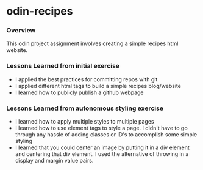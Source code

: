# odin-recipes

### Overview 
This odin project assignment involves creating a simple recipes html website. 

### Lessons Learned from initial exercise
- I applied the best practices for committing repos with git
- I applied different html tags to build a simple recipes blog/website
- I learned how to publicly publish a github webpage

### Lessons Learned from autonomous styling exercise
- I learned how to apply multiple styles to multiple pages
- I learned how to use element tags to style a page. I didn't have to go through any hassle of adding classes or ID's to accomplish some simple styling
- I learned that you could center an image by putting it in a div element and centering that div element. I used the alternative of throwing in a display and margin value pairs.



